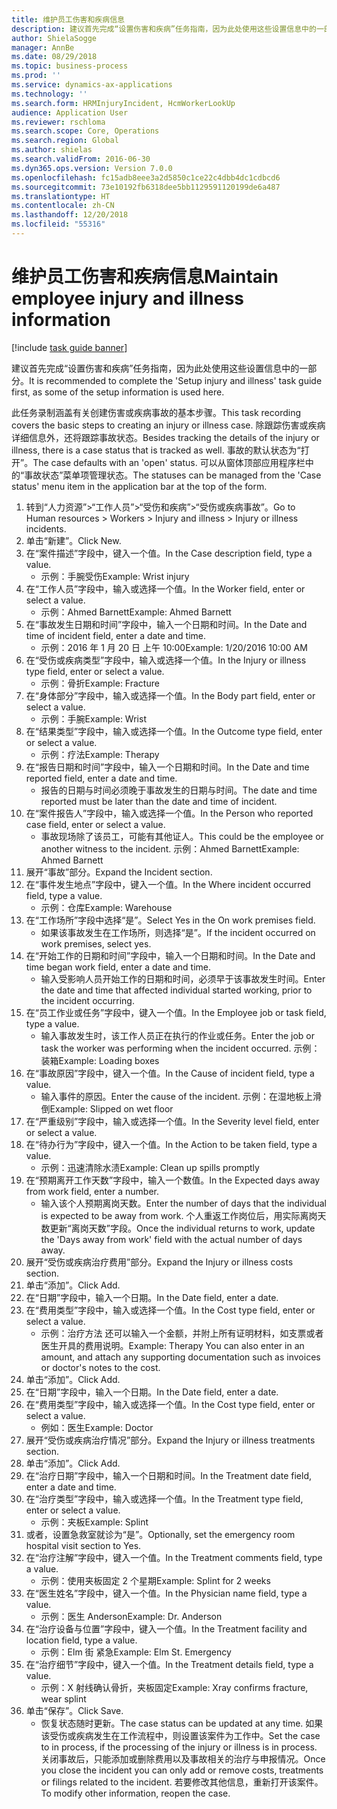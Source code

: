 ```yaml
---
title: 维护员工伤害和疾病信息
description: 建议首先完成“设置伤害和疾病”任务指南，因为此处使用这些设置信息中的一部分。
author: ShielaSogge
manager: AnnBe
ms.date: 08/29/2018
ms.topic: business-process
ms.prod: ''
ms.service: dynamics-ax-applications
ms.technology: ''
ms.search.form: HRMInjuryIncident, HcmWorkerLookUp
audience: Application User
ms.reviewer: rschloma
ms.search.scope: Core, Operations
ms.search.region: Global
ms.author: shielas
ms.search.validFrom: 2016-06-30
ms.dyn365.ops.version: Version 7.0.0
ms.openlocfilehash: fc15adb8eee3a2d5850c1ce22c4dbb4dc1cdbcd6
ms.sourcegitcommit: 73e10192fb6318dee5bb1129591120199de6a487
ms.translationtype: HT
ms.contentlocale: zh-CN
ms.lasthandoff: 12/20/2018
ms.locfileid: "55316"
---
```

# <a name="maintain-employee-injury-and-illness-information"></a><span data-ttu-id="a8618-103">维护员工伤害和疾病信息</span><span class="sxs-lookup"><span data-stu-id="a8618-103">Maintain employee injury and illness information</span></span>

[!include [task guide banner](../../includes/task-guide-banner.md)]

<span data-ttu-id="a8618-104">建议首先完成“设置伤害和疾病”任务指南，因为此处使用这些设置信息中的一部分。</span><span class="sxs-lookup"><span data-stu-id="a8618-104">It is recommended to complete the 'Setup injury and illness' task guide first, as some of the setup information is used here.</span></span> 



<span data-ttu-id="a8618-105">此任务录制涵盖有关创建伤害或疾病事故的基本步骤。</span><span class="sxs-lookup"><span data-stu-id="a8618-105">This task recording covers the basic steps to creating an injury or illness case.</span></span> <span data-ttu-id="a8618-106">除跟踪伤害或疾病详细信息外，还将跟踪事故状态。</span><span class="sxs-lookup"><span data-stu-id="a8618-106">Besides tracking the details of the injury or illness, there is a case status that is tracked as well.</span></span>  <span data-ttu-id="a8618-107">事故的默认状态为“打开”。</span><span class="sxs-lookup"><span data-stu-id="a8618-107">The case defaults with an 'open' status.</span></span>  <span data-ttu-id="a8618-108">可以从窗体顶部应用程序栏中的“事故状态”菜单项管理状态。</span><span class="sxs-lookup"><span data-stu-id="a8618-108">The statuses can be managed from the 'Case status' menu item in the application bar at the top of the form.</span></span>

1. <span data-ttu-id="a8618-109">转到“人力资源”>“工作人员”>“受伤和疾病”>“受伤或疾病事故”。</span><span class="sxs-lookup"><span data-stu-id="a8618-109">Go to Human resources > Workers > Injury and illness > Injury or illness incidents.</span></span>
2. <span data-ttu-id="a8618-110">单击“新建”。</span><span class="sxs-lookup"><span data-stu-id="a8618-110">Click New.</span></span>
3. <span data-ttu-id="a8618-111">在“案件描述”字段中，键入一个值。</span><span class="sxs-lookup"><span data-stu-id="a8618-111">In the Case description field, type a value.</span></span>
    * <span data-ttu-id="a8618-112">示例：手腕受伤</span><span class="sxs-lookup"><span data-stu-id="a8618-112">Example:  Wrist injury</span></span>  
4. <span data-ttu-id="a8618-113">在“工作人员”字段中，输入或选择一个值。</span><span class="sxs-lookup"><span data-stu-id="a8618-113">In the Worker field, enter or select a value.</span></span>
    * <span data-ttu-id="a8618-114">示例：Ahmed Barnett</span><span class="sxs-lookup"><span data-stu-id="a8618-114">Example: Ahmed Barnett</span></span>  
5. <span data-ttu-id="a8618-115">在“事故发生日期和时间”字段中，输入一个日期和时间。</span><span class="sxs-lookup"><span data-stu-id="a8618-115">In the Date and time of incident field, enter a date and time.</span></span>
    * <span data-ttu-id="a8618-116">示例：2016 年 1 月 20 日 上午 10:00</span><span class="sxs-lookup"><span data-stu-id="a8618-116">Example:  1/20/2016 10:00 AM</span></span>  
6. <span data-ttu-id="a8618-117">在“受伤或疾病类型”字段中，输入或选择一个值。</span><span class="sxs-lookup"><span data-stu-id="a8618-117">In the Injury or illness type field, enter or select a value.</span></span>
    * <span data-ttu-id="a8618-118">示例：骨折</span><span class="sxs-lookup"><span data-stu-id="a8618-118">Example:  Fracture</span></span>  
7. <span data-ttu-id="a8618-119">在“身体部分”字段中，输入或选择一个值。</span><span class="sxs-lookup"><span data-stu-id="a8618-119">In the Body part field, enter or select a value.</span></span>
    * <span data-ttu-id="a8618-120">示例：手腕</span><span class="sxs-lookup"><span data-stu-id="a8618-120">Example:  Wrist</span></span>  
8. <span data-ttu-id="a8618-121">在“结果类型”字段中，输入或选择一个值。</span><span class="sxs-lookup"><span data-stu-id="a8618-121">In the Outcome type field, enter or select a value.</span></span>
    * <span data-ttu-id="a8618-122">示例：疗法</span><span class="sxs-lookup"><span data-stu-id="a8618-122">Example:  Therapy</span></span>  
9. <span data-ttu-id="a8618-123">在“报告日期和时间”字段中，输入一个日期和时间。</span><span class="sxs-lookup"><span data-stu-id="a8618-123">In the Date and time reported field, enter a date and time.</span></span>
    * <span data-ttu-id="a8618-124">报告的日期与时间必须晚于事故发生的日期与时间。</span><span class="sxs-lookup"><span data-stu-id="a8618-124">The date and time reported must be later than the date and time of incident.</span></span>  
10. <span data-ttu-id="a8618-125">在“案件报告人”字段中，输入或选择一个值。</span><span class="sxs-lookup"><span data-stu-id="a8618-125">In the Person who reported case field, enter or select a value.</span></span>
    * <span data-ttu-id="a8618-126">事故现场除了该员工，可能有其他证人。</span><span class="sxs-lookup"><span data-stu-id="a8618-126">This could be the employee or another witness to the incident.</span></span>  <span data-ttu-id="a8618-127">示例：Ahmed Barnett</span><span class="sxs-lookup"><span data-stu-id="a8618-127">Example: Ahmed Barnett</span></span>  
11. <span data-ttu-id="a8618-128">展开“事故”部分。</span><span class="sxs-lookup"><span data-stu-id="a8618-128">Expand the Incident section.</span></span>
12. <span data-ttu-id="a8618-129">在“事件发生地点”字段中，键入一个值。</span><span class="sxs-lookup"><span data-stu-id="a8618-129">In the Where incident occurred field, type a value.</span></span>
    * <span data-ttu-id="a8618-130">示例：仓库</span><span class="sxs-lookup"><span data-stu-id="a8618-130">Example:  Warehouse</span></span>  
13. <span data-ttu-id="a8618-131">在“工作场所”字段中选择“是”。</span><span class="sxs-lookup"><span data-stu-id="a8618-131">Select Yes in the On work premises field.</span></span>
    * <span data-ttu-id="a8618-132">如果该事故发生在工作场所，则选择“是”。</span><span class="sxs-lookup"><span data-stu-id="a8618-132">If the incident occurred on work premises, select yes.</span></span>  
14. <span data-ttu-id="a8618-133">在“开始工作的日期和时间”字段中，输入一个日期和时间。</span><span class="sxs-lookup"><span data-stu-id="a8618-133">In the Date and time began work field, enter a date and time.</span></span>
    * <span data-ttu-id="a8618-134">输入受影响人员开始工作的日期和时间，必须早于该事故发生时间。</span><span class="sxs-lookup"><span data-stu-id="a8618-134">Enter the date and time that affected individual started working, prior to the incident occurring.</span></span>  
15. <span data-ttu-id="a8618-135">在“员工作业或任务”字段中，键入一个值。</span><span class="sxs-lookup"><span data-stu-id="a8618-135">In the Employee job or task field, type a value.</span></span>
    * <span data-ttu-id="a8618-136">输入事故发生时，该工作人员正在执行的作业或任务。</span><span class="sxs-lookup"><span data-stu-id="a8618-136">Enter the job or task the worker was performing when the incident occurred.</span></span>  <span data-ttu-id="a8618-137">示例：装箱</span><span class="sxs-lookup"><span data-stu-id="a8618-137">Example:  Loading boxes</span></span>  
16. <span data-ttu-id="a8618-138">在“事故原因”字段中，键入一个值。</span><span class="sxs-lookup"><span data-stu-id="a8618-138">In the Cause of incident field, type a value.</span></span>
    * <span data-ttu-id="a8618-139">输入事件的原因。</span><span class="sxs-lookup"><span data-stu-id="a8618-139">Enter the cause of the incident.</span></span>  <span data-ttu-id="a8618-140">示例：在湿地板上滑倒</span><span class="sxs-lookup"><span data-stu-id="a8618-140">Example:  Slipped on wet floor</span></span>  
17. <span data-ttu-id="a8618-141">在“严重级别”字段中，输入或选择一个值。</span><span class="sxs-lookup"><span data-stu-id="a8618-141">In the Severity level field, enter or select a value.</span></span>
18. <span data-ttu-id="a8618-142">在“待办行为”字段中，键入一个值。</span><span class="sxs-lookup"><span data-stu-id="a8618-142">In the Action to be taken field, type a value.</span></span>
    * <span data-ttu-id="a8618-143">示例：迅速清除水渍</span><span class="sxs-lookup"><span data-stu-id="a8618-143">Example:  Clean up spills promptly</span></span>  
19. <span data-ttu-id="a8618-144">在“预期离开工作天数”字段中，输入一个数值。</span><span class="sxs-lookup"><span data-stu-id="a8618-144">In the Expected days away from work field, enter a number.</span></span>
    * <span data-ttu-id="a8618-145">输入该个人预期离岗天数。</span><span class="sxs-lookup"><span data-stu-id="a8618-145">Enter the number of days that the individual is expected to be away from work.</span></span>  <span data-ttu-id="a8618-146">个人重返工作岗位后，用实际离岗天数更新“离岗天数”字段。</span><span class="sxs-lookup"><span data-stu-id="a8618-146">Once the individual returns to work, update the 'Days away from work' field with the actual number of days away.</span></span>  
20. <span data-ttu-id="a8618-147">展开“受伤或疾病治疗费用”部分。</span><span class="sxs-lookup"><span data-stu-id="a8618-147">Expand the Injury or illness costs section.</span></span>
21. <span data-ttu-id="a8618-148">单击“添加”。</span><span class="sxs-lookup"><span data-stu-id="a8618-148">Click Add.</span></span>
22. <span data-ttu-id="a8618-149">在“日期”字段中，输入一个日期。</span><span class="sxs-lookup"><span data-stu-id="a8618-149">In the Date field, enter a date.</span></span>
23. <span data-ttu-id="a8618-150">在“费用类型”字段中，输入或选择一个值。</span><span class="sxs-lookup"><span data-stu-id="a8618-150">In the Cost type field, enter or select a value.</span></span>
    * <span data-ttu-id="a8618-151">示例：治疗方法    还可以输入一个金额，并附上所有证明材料，如支票或者医生开具的费用说明。</span><span class="sxs-lookup"><span data-stu-id="a8618-151">Example:  Therapy    You can also enter in an amount, and attach any supporting documentation such as invoices or doctor's notes to the cost.</span></span>  
24. <span data-ttu-id="a8618-152">单击“添加”。</span><span class="sxs-lookup"><span data-stu-id="a8618-152">Click Add.</span></span>
25. <span data-ttu-id="a8618-153">在“日期”字段中，输入一个日期。</span><span class="sxs-lookup"><span data-stu-id="a8618-153">In the Date field, enter a date.</span></span>
26. <span data-ttu-id="a8618-154">在“费用类型”字段中，输入或选择一个值。</span><span class="sxs-lookup"><span data-stu-id="a8618-154">In the Cost type field, enter or select a value.</span></span>
    * <span data-ttu-id="a8618-155">例如：医生</span><span class="sxs-lookup"><span data-stu-id="a8618-155">Example: Doctor</span></span>  
27. <span data-ttu-id="a8618-156">展开“受伤或疾病治疗情况”部分。</span><span class="sxs-lookup"><span data-stu-id="a8618-156">Expand the Injury or illness treatments section.</span></span>
28. <span data-ttu-id="a8618-157">单击“添加”。</span><span class="sxs-lookup"><span data-stu-id="a8618-157">Click Add.</span></span>
29. <span data-ttu-id="a8618-158">在“治疗日期”字段中，输入一个日期和时间。</span><span class="sxs-lookup"><span data-stu-id="a8618-158">In the Treatment date field, enter a date and time.</span></span>
30. <span data-ttu-id="a8618-159">在“治疗类型”字段中，输入或选择一个值。</span><span class="sxs-lookup"><span data-stu-id="a8618-159">In the Treatment type field, enter or select a value.</span></span>
    * <span data-ttu-id="a8618-160">示例：夹板</span><span class="sxs-lookup"><span data-stu-id="a8618-160">Example:  Splint</span></span>  
31. <span data-ttu-id="a8618-161">或者，设置急救室就诊为“是”。</span><span class="sxs-lookup"><span data-stu-id="a8618-161">Optionally, set the emergency room hospital visit section to Yes.</span></span>
32. <span data-ttu-id="a8618-162">在“治疗注解”字段中，键入一个值。</span><span class="sxs-lookup"><span data-stu-id="a8618-162">In the Treatment comments field, type a value.</span></span>
    * <span data-ttu-id="a8618-163">示例：使用夹板固定 2 个星期</span><span class="sxs-lookup"><span data-stu-id="a8618-163">Example:  Splint for 2 weeks</span></span>  
33. <span data-ttu-id="a8618-164">在“医生姓名”字段中，键入一个值。</span><span class="sxs-lookup"><span data-stu-id="a8618-164">In the Physician name field, type a value.</span></span>
    * <span data-ttu-id="a8618-165">示例：医生 Anderson</span><span class="sxs-lookup"><span data-stu-id="a8618-165">Example:  Dr. Anderson</span></span>  
34. <span data-ttu-id="a8618-166">在“治疗设备与位置”字段中，键入一个值。</span><span class="sxs-lookup"><span data-stu-id="a8618-166">In the Treatment facility and location field, type a value.</span></span>
    * <span data-ttu-id="a8618-167">示例：Elm 街 紧急</span><span class="sxs-lookup"><span data-stu-id="a8618-167">Example:  Elm St. Emergency</span></span>  
35. <span data-ttu-id="a8618-168">在“治疗细节”字段中，键入一个值。</span><span class="sxs-lookup"><span data-stu-id="a8618-168">In the Treatment details field, type a value.</span></span>
    * <span data-ttu-id="a8618-169">示例：X 射线确认骨折，夹板固定</span><span class="sxs-lookup"><span data-stu-id="a8618-169">Example:  Xray confirms fracture, wear splint</span></span>  
36. <span data-ttu-id="a8618-170">单击“保存”。</span><span class="sxs-lookup"><span data-stu-id="a8618-170">Click Save.</span></span>
    * <span data-ttu-id="a8618-171">恢复状态随时更新。</span><span class="sxs-lookup"><span data-stu-id="a8618-171">The case status can be updated at any time.</span></span>  <span data-ttu-id="a8618-172">如果该受伤或疾病发生在工作流程中，则设置该案件为工作中。</span><span class="sxs-lookup"><span data-stu-id="a8618-172">Set the case to in process, if the processing of the injury or illness is in process.</span></span>  <span data-ttu-id="a8618-173">关闭事故后，只能添加或删除费用以及事故相关的治疗与申报情况。</span><span class="sxs-lookup"><span data-stu-id="a8618-173">Once you close the incident you can only add or remove costs, treatments or filings related to the incident.</span></span>  <span data-ttu-id="a8618-174">若要修改其他信息，重新打开该案件。</span><span class="sxs-lookup"><span data-stu-id="a8618-174">To modify other information, reopen the case.</span></span>  

